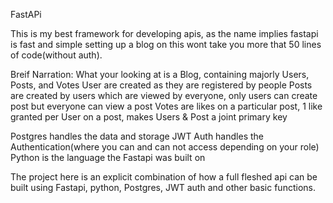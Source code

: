 FastAPi

This is my best framework for developing apis, as the name implies fastapi is fast and simple
setting up a blog on this wont take you more that 50 lines of code(without auth).

Breif Narration:
What your looking at is a Blog, containing majorly Users, Posts, and Votes
User are created as they are registered by people 
Posts are created by users which are viewed by everyone, only users can create post but everyone can view a post
Votes are likes on a particular post, 1 like granted per User on a post, makes Users & Post a joint primary key

Postgres handles the data and storage 
JWT Auth handles the Authentication(where you can and can not access depending on your role)
Python is the language the Fastapi was built on


The project here is an explicit combination of how a full fleshed api can be built using Fastapi, 
python, Postgres, JWT auth and other basic functions.
